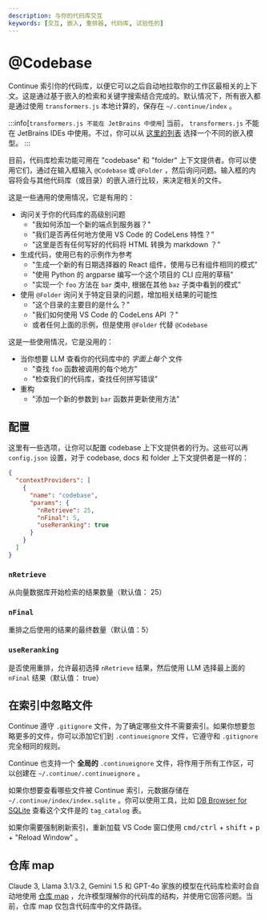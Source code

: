 ```yaml
---
description: 与你的代码库交互
keywords: [交互, 嵌入, 重排器, 代码库, 试验性的]
---
```


# @Codebase

Continue 索引你的代码库，以便它可以之后自动地拉取你的工作区最相关的上下文。这是通过基于嵌入的检索和关键字搜索结合完成的。默认情况下，所有嵌入都是通过使用 `transformers.js` 本地计算的，保存在 `~/.continue/index` 。

:::info[`transformers.js 不能在 JetBrains 中使用`]
当前， `transformers.js` 不能在 JetBrains IDEs 中使用。不过，你可以从 [这里的列表](../model-types/embeddings.md) 选择一个不同的嵌入模型。
:::

目前，代码库检索功能可用在 "codebase" 和 "folder" 上下文提供者。你可以使用它们，通过在输入框输入 `@Codebase` 或 `@Folder` ，然后询问问题。输入框的内容将会与其他代码库（或目录）的嵌入进行比较，来决定相关的文件。

这是一些通用的使用情况，它是有用的：

- 询问关于你的代码库的高级别问题
  - "我如何添加一个新的端点到服务器？"
  - "我们是否再任何地方使用 VS Code 的 CodeLens 特性？"
  - "这里是否有任何写好的代码将 HTML 转换为 markdown ？"
- 生成代码，使用已有的示例作为参考
  - "生成一个新的有日期选择器的 React 组件，使用与已有组件相同的模式"
  - "使用 Python 的 argparse 编写一个这个项目的 CLI 应用的草稿"
  - "实现一个 `foo` 方法在 `bar` 类中, 根据在其他 `baz` 子类中看到的模式"
- 使用 `@Folder` 询问关于特定目录的问题，增加相关结果的可能性
  - "这个目录的主要目的是什么？"
  - "我们如何使用 VS Code 的 CodeLens API ？"
  - 或者任何上面的示例，但是使用 `@Folder` 代替 `@Codebase`

这是一些使用情况，它是没用的：

- 当你想要 LLM 查看你的代码库中的 _字面上每个_ 文件
  - "查找 `foo` 函数被调用的每个地方"
  - "检查我们的代码库，查找任何拼写错误"
- 重构
  - "添加一个新的参数到 `bar` 函数并更新使用方法"

## 配置

这里有一些选项，让你可以配置 codebase 上下文提供者的行为。这些可以再 `config.json` 设置，对于 codebase, docs 和 folder 上下文提供者是一样的：

```json title="config.json"
{
  "contextProviders": [
    {
      "name": "codebase",
      "params": {
        "nRetrieve": 25,
        "nFinal": 5,
        "useReranking": true
      }
    }
  ]
}
```

### `nRetrieve`

从向量数据库开始检索的结果数量（默认值： 25）

### `nFinal`

重排之后使用的结果的最终数量（默认值：5）

### `useReranking`

是否使用重排，允许最初选择 `nRetrieve` 结果，然后使用 LLM 选择最上面的 `nFinal` 结果（默认值： true）

## 在索引中忽略文件

Continue 遵守 `.gitignore` 文件，为了确定哪些文件不需要索引。如果你想要忽略更多的文件，你可以添加它们到 `.continueignore` 文件，它遵守和 `.gitignore` 完全相同的规则。

Continue 也支持一个 **全局的** `.continueignore` 文件，将作用于所有工作区，可以创建在 `~/.continue/.continueignore` 。

如果你想要查看哪些文件被 Continue 索引，元数据存储在 `~/.continue/index/index.sqlite` 。你可以使用工具，比如 [DB Browser for SQLite](https://sqlitebrowser.org/) 查看这个文件是的 `tag_catalog` 表。

如果你需要强制刷新索引，重新加载 VS Code 窗口使用 <kbd>cmd/ctrl</kbd> + <kbd>shift</kbd> + <kbd>p</kbd> + "Reload Window" 。

## 仓库 map

Claude 3, Llama 3.1/3.2, Gemini 1.5 和 GPT-4o 家族的模型在代码库检索时会自动地使用 [仓库 map](../context-providers.mdx#repository-map) ，允许模型理解你的代码库的结构，并使用它回答问题。当前，仓库 map 仅包含代码库中的文件路径。
